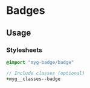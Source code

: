 # Badges

## Usage

### Stylesheets

```sass
@import "myg-badge/badge"

// Include classes (optional)
+myg__classes--badge
```
